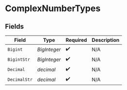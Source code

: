 # ComplexNumberTypes


## Fields

| Field              | Type               | Required           | Description        |
| ------------------ | ------------------ | ------------------ | ------------------ |
| `Bigint`           | *BigInteger*       | :heavy_check_mark: | N/A                |
| `BigintStr`        | *BigInteger*       | :heavy_check_mark: | N/A                |
| `Decimal`          | *decimal*          | :heavy_check_mark: | N/A                |
| `DecimalStr`       | *decimal*          | :heavy_check_mark: | N/A                |